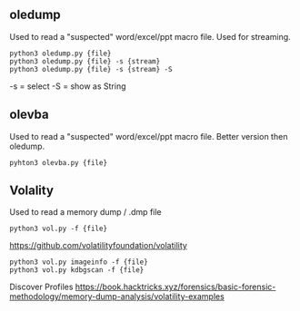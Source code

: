 ## oledump
Used to read a "suspected" word/excel/ppt macro file. Used for streaming.
```
python3 oledump.py {file} 
python3 oledump.py {file} -s {stream}
python3 oledump.py {file} -s {stream} -S 
```
-s = select
-S = show as String

## olevba
Used to read a "suspected" word/excel/ppt macro file. Better version then oledump.
```
pyhton3 olevba.py {file} 
```

## Volality
Used to read a memory dump / .dmp file
```
python3 vol.py -f {file}
```
https://github.com/volatilityfoundation/volatility

```
python3 vol.py imageinfo -f {file}
python3 vol.py kdbgscan -f {file}
```
Discover Profiles
https://book.hacktricks.xyz/forensics/basic-forensic-methodology/memory-dump-analysis/volatility-examples
